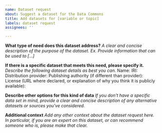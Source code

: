 ```yaml
---
name: Dataset request
about: Suggest a dataset for the Data Commons
title: Add datasets for [variable or topic]
labels: dataset request
assignees: ''

---
```


**What type of need does this dataset address?**
_A clear and concise description of the purpose of the dataset. Ex. Provide information that can be used to [...]_

**If there is a specific dataset that meets this need, please specify it.**
_Describe the following dataset details as best you can._
Name:
IRI: 
Distribution provider: 
Publishing authority (if different than provider): 
License (URL where declared, or explanation of why you think it is publicly available):  


**Describe other options for this kind of data**
_If you don't have a specific data set in mind, provide a clear and concise description of any alternative datasets or sources you've considered._

**Additional context**
_Add any other context about the dataset request here. In particular, if you are an expert on this dataset, or can recommend someone who is, please make that clear._
